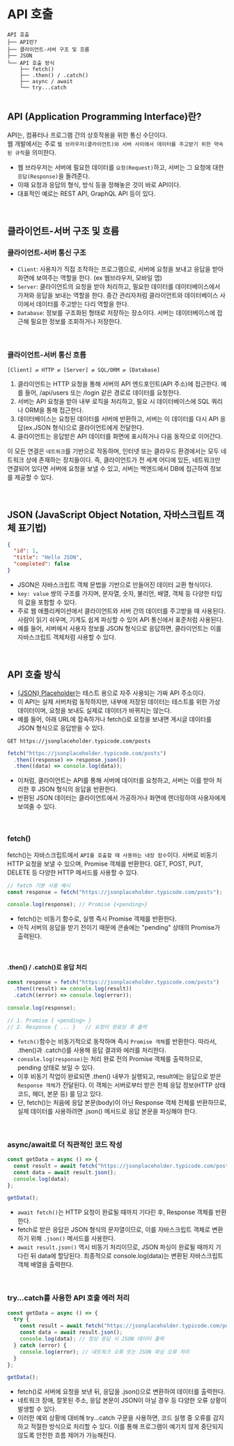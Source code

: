 # API 호출

```less {1}
API 호출
├── API란?
├── 클라이언트-서버 구조 및 흐름
├── JSON
└── API 호출 방식
    ├── fetch()
    ├── .then() / .catch()
    ├── async / await
    └── try...catch


```

## API (Application Programming Interface)란?

API는, 컴퓨터나 프로그램 간의 상호작용을 위한 통신 수단이다. <br>
웹 개발에서는 주로 `웹 브라우저(클라이언트)와 서버 사이에서 데이터를 주고받기 위한 약속된 규칙`을 의미한다.

- 웹 브라우저는 서버에 필요한 데이터를 `요청(Request)`하고, 서버는 그 요청에 대한 `응답(Response)`을 돌려준다.
- 이때 요청과 응답의 형식, 방식 등을 정해놓은 것이 바로 API이다.
- 대표적인 예로는 REST API, GraphQL API 등이 있다.

<br>

## 클라이언트-서버 구조 및 흐름

### 클라이언트-서버 통신 구조

- `Client`: 사용자가 직접 조작하는 프로그램으로, 서버에 요청을 보내고 응답을 받아 화면에 보여주는 역할을 한다. (ex 웹브라우저, 모바일 앱)
- `Server`: 클라이언트의 요청을 받아 처리하고, 필요한 데이터를 데이터베이스에서 가져와 응답을 보내는 역할을 한다. 중간 관리자처럼 클라이언트와 데이터베이스 사이에서 데이터를 주고받는 다리 역할을 한다.
- `Database`: 정보를 구조화된 형태로 저장하는 장소이다. 서버는 데이터베이스에 접근해 필요한 정보를 조회하거나 저장한다.

<br>

### 클라이언트-서버 통신 흐름

```less
[Client] ⇄ HTTP ⇄ [Server] ⇄ SQL/ORM ⇄ [Database]

```

1. 클라이언트는 HTTP 요청을 통해 서버의 API 엔드포인트(API 주소)에 접근한다. 예를 들어, /api/users 또는 /login 같은 경로로 데이터를 요청한다.
2. 서버는 API 요청을 받아 내부 로직을 처리하고, 필요 시 데이터베이스에 SQL 쿼리나 ORM을 통해 접근한다.
3. 데이터베이스는 요청된 데이터를 서버에 반환하고, 서버는 이 데이터를 다시 API 응답(ex.JSON 형식)으로 클라이언트에게 전달한다.
4. 클라이언트는 응답받은 API 데이터를 화면에 표시하거나 다음 동작으로 이어간다.

이 모든 연결은 `네트워크`를 기반으로 작동하며, 인터넷 또는 클라우드 환경에서는 모두 네트워크 상에 존재하는 장치들이다. 즉, 클라이언트가 전 세계 어디에 있든, 네트워크만 연결되어 있다면 서버에 요청을 보낼 수 있고, 서버는 백엔드에서 DB에 접근하여 정보를 제공할 수 있다.

<br>

## JSON (JavaScript Object Notation, 자바스크립트 객체 표기법)

```json
{
  "id": 1,
  "title": "Hello JSON",
  "completed": false
}
```

- JSON은 자바스크립트 객체 문법을 기반으로 만들어진 데이터 교환 형식이다.
- `key: value` 쌍의 구조를 가지며, 문자열, 숫자, 불리언, 배열, 객체 등 다양한 타입의 값을 포함할 수 있다.
- 주로 웹 애플리케이션에서 클라이언트와 서버 간의 데이터를 주고받을 때 사용된다. 사람이 읽기 쉬우며, 기계도 쉽게 파싱할 수 있어 API 통신에서 표준처럼 사용된다.
- 예를 들어, 서버에서 사용자 정보를 JSON 형식으로 응답하면, 클라이언트는 이를 자바스크립트 객체처럼 사용할 수 있다.

<br>

## API 호출 방식

- [{JSON} Placeholder](https://jsonplaceholder.typicode.com/)는 테스트 용으로 자주 사용되는 가짜 API 주소이다.
- 이 API는 실제 서버처럼 동작하지만, 내부에 저장된 데이터는 테스트를 위한 가상 데이터이며, 요청을 보내도 실제로 데이터가 바뀌지는 않는다.
- 예를 들어, 아래 URL에 접속하거나 fetch()로 요청을 보내면 게시글 데이터를 JSON 형식으로 응답받을 수 있다.

```http
GET https://jsonplaceholder.typicode.com/posts
```

```js
fetch("https://jsonplaceholder.typicode.com/posts")
  .then((response) => response.json())
  .then((data) => console.log(data));
```

- 이처럼, 클라이언트는 API를 통해 서버에 데이터를 요청하고, 서버는 이를 받아 처리한 후 JSON 형식의 응답을 반환한다.
- 반환된 JSON 데이터는 클라이언트에서 가공하거나 화면에 렌더링하여 사용자에게 보여줄 수 있다.

<br>

### fetch()

fetch()는 자바스크립트에서 `API를 호출할 때 사용하는 내장 함수`이다.
서버로 비동기 HTTP 요청을 보낼 수 있으며, Promise 객체를 반환한다.
GET, POST, PUT, DELETE 등 다양한 HTTP 메서드를 사용할 수 있다.

```js
// fetch 기본 사용 예시
const response = fetch("https://jsonplaceholder.typicode.com/posts");

console.log(response); // Promise {<pending>}
```

- fetch()는 비동기 함수로, 실행 즉시 Promise 객체를 반환한다.
- 아직 서버의 응답을 받기 전이기 때문에 콘솔에는 "pending" 상태의 Promise가 출력된다.

<br>

#### .then() / .catch()로 응답 처리

```js
const response = fetch("https://jsonplaceholder.typicode.com/posts")
  .then((result) => console.log(result))
  .catch((error) => console.log(error));

console.log(response);

// 1. Promise { <pending> }
// 2. Response { ... }   // 요청이 완료된 후 출력
```

- `fetch()`함수는 비동기적으로 동작하며 즉시 `Promise 객체`를 반환한다. 따라서, .then()과 .catch()를 사용해 응답 결과와 에러를 처리한다.
- `console.log(response)`는 처리 완료 전의 Promise 객체를 출력하므로, pending 상태로 보일 수 있다.
- 이후 비동기 작업이 완료되면 .then() 내부가 실행되고, result에는 응답으로 받은 `Response 객체`가 전달된다. 이 객체는 서버로부터 받은 전체 응답 정보(HTTP 상태 코드, 헤더, 본문 등) 를 담고 있다.
- 단, fetch()는 처음에 응답 본문(body)이 아닌 Response 객체 전체를 반환하므로, 실제 데이터를 사용하려면 .json() 메서드로 응답 본문을 파싱해야 한다.

<br>

### async/await로 더 직관적인 코드 작성

```js
const getData = async () => {
  const result = await fetch("https://jsonplaceholder.typicode.com/posts");
  const data = await result.json();
  console.log(data);
};

getData();
```

- `await fetch()`는 HTTP 요청이 완료될 때까지 기다린 후, Response 객체를 반환한다.
- fetch로 받은 응답은 JSON 형식의 문자열이므로, 이를 자바스크립트 객체로 변환하기 위해 `.json()` 메서드를 사용한다.
- `await result.json()` 역시 비동기 처리이므로, JSON 파싱이 완료될 때까지 기다린 뒤 data에 할당된다. 최종적으로 console.log(data)는 변환된 자바스크립트 객체 배열을 출력한다.

<br>

### try...catch를 사용한 API 호출 에러 처리

```js
const getData = async () => {
  try {
    const result = await fetch("https://jsonplaceholder.typicode.com/posts");
    const data = await result.json();
    console.log(data); // 정상 응답 시 JSON 데이터 출력
  } catch (error) {
    console.log(error); // 네트워크 오류 또는 JSON 파싱 오류 처리
  }
};

getData();
```

- fetch()로 서버에 요청을 보낸 뒤, 응답을 .json()으로 변환하여 데이터를 출력한다.
- 네트워크 장애, 잘못된 주소, 응답 본문이 JSON이 아닐 경우 등 다양한 오류 상황이 발생할 수 있다.
- 이러한 예외 상황에 대비해 try...catch 구문을 사용하면, 코드 실행 중 오류를 감지하고 적절한 방식으로 처리할 수 있다. 이를 통해 프로그램이 예기치 않게 중단되지 않도록 안전한 흐름 제어가 가능해진다.
